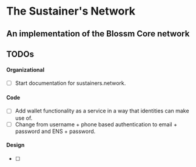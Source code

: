 # The Sustainer's Network 
## An implementation of the Blossm Core network

## TODOs

#### Organizational

- [ ] Start documentation for sustainers.network. 

#### Code 

- [ ]  Add wallet functionality as a service in a way that identities can make use of.
- [ ]  Change from username + phone based authentication to email + password and ENS + password.

#### Design

- [ ]